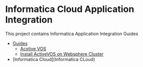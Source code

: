 # Informatica Cloud Application Integration
This project contains Informatica Application Integration Guides

-  [Guides](Guides)
    +  [Acxtive VOS](ActiveVOS)
    +  [Install ActiveVOS on Websphere Cluster](Guides/ActiveVOS/Install_ActiveVOS_on_Websphere_win.md)
-  [Informatica Cloud](Informatica CLoud)
